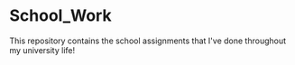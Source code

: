 # School_Work
This repository contains the school assignments that I've done throughout my university life!
